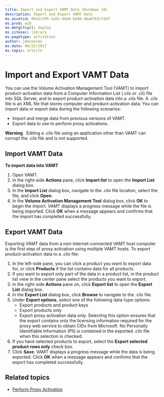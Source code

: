 ```yaml
---
title: Import and Export VAMT Data (Windows 10)
description: Import and Export VAMT Data
ms.assetid: 09a2c595-1a61-4da6-bd46-4ba8763cfd4f
ms.prod: w10
ms.mktglfcycl: deploy
ms.sitesec: library
ms.pagetype: activation
author: jdeckerms
ms.date: 04/25/2017
ms.topic: article
---
```


# Import and Export VAMT Data

You can use the Volume Activation Management Tool (VAMT) to import product-activation data from a Computer Information List (.cilx or .cil) file into SQL Server, and to export product-activation data into a .cilx file. A .cilx file is an XML file that stores computer and product-activation data. 
You can import data or export data during the following scenarios:
-   Import and merge data from previous versions of VAMT.
-   Export data to use to perform proxy activations.

**Warning**  
Editing a .cilx file using an application other than VAMT can corrupt the .cilx file and is not supported.

## Import VAMT Data

**To import data into VAMT**
1.  Open VAMT.
2.  In the right-side **Actions** pane, click **Import list** to open the **Import List** dialog box.
3.  In the **Import List** dialog box, navigate to the .cilx file location, select the file, and click **Open**.
4.  In the **Volume Activation Management Tool** dialog box, click **OK** to begin the import. VAMT displays a progress message while the file is being imported. Click **OK** when a message appears and confirms that the import has completed successfully.

## Export VAMT Data

Exporting VAMT data from a non-Internet-connected VAMT host computer is the first step of proxy activation using multiple VAMT hosts. To export product-activation data to a .cilx file:
1.  In the left-side pane, you can click a product you want to export data for, or click **Products** if the list contains data for all products.
2.  If you want to export only part of the data in a product list, in the product list view in the center pane select the products you want to export.
3.  In the right-side **Actions** pane on, click **Export list** to open the **Export List** dialog box.
4.  In the **Export List** dialog box, click **Browse** to navigate to the .cilx file.
5.  Under **Export options**, select one of the following data-type options:
    -   Export products and product keys
    -   Export products only
    -   Export proxy activation data only. Selecting this option ensures that the export contains only the licensing information required for the proxy web service to obtain CIDs from Microsoft. No Personally Identifiable Information (PII) is contained in the exported .cilx file when this selection is checked.
6.  If you have selected products to export, select the **Export selected product rows only** check box.
7.  Click **Save**. VAMT displays a progress message while the data is being exported. Click **OK** when a message appears and confirms that the export has completed successfully.

## Related topics

- [Perform Proxy Activation](proxy-activation-vamt.md)
